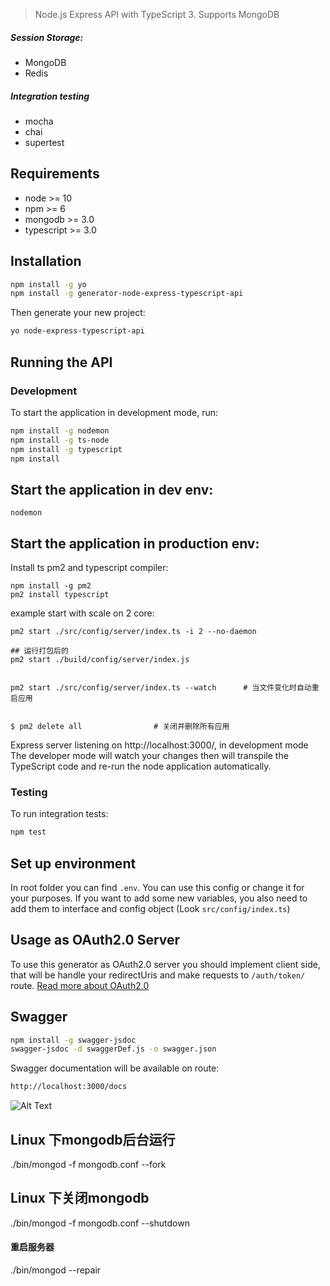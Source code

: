 > Node.js Express API with TypeScript 3. Supports MongoDB
##### Session Storage:
- MongoDB
- Redis
##### Integration testing
- mocha
- chai
- supertest

## Requirements

- node >= 10
- npm >= 6
- mongodb >= 3.0
- typescript >= 3.0

## Installation
```bash
npm install -g yo
npm install -g generator-node-express-typescript-api
```

Then generate your new project:
```bash
yo node-express-typescript-api
```

## Running the API
### Development
To start the application in development mode, run:

```bash
npm install -g nodemon
npm install -g ts-node
npm install -g typescript
npm install
```
## Start the application in dev env:
```
nodemon
```
## Start the application in production env:

Install ts pm2 and typescript compiler:
```
npm install -g pm2
pm2 install typescript
```

example start with scale on 2 core:
```
pm2 start ./src/config/server/index.ts -i 2 --no-daemon 

## 运行打包后的
pm2 start ./build/config/server/index.js


pm2 start ./src/config/server/index.ts --watch      # 当文件变化时自动重启应用


$ pm2 delete all                # 关闭并删除所有应用
```

Express server listening on http://localhost:3000/, in development mode
The developer mode will watch your changes then will transpile the TypeScript code and re-run the node application automatically.

### Testing
To run integration tests: 
```bash
npm test
```

## Set up environment
In root folder you can find `.env`. You can use this config or change it for your purposes.
If you want to add some new variables, you also need to add them to interface and config object (Look `src/config/index.ts`)

## Usage as OAuth2.0 Server
To use this generator as OAuth2.0 server you should implement client side, that will be handle your redirectUris and make requests to `/auth/token/` route. [Read more about OAuth2.0](https://alexbilbie.com/guide-to-oauth-2-grants/)

## Swagger
```bash
npm install -g swagger-jsdoc
swagger-jsdoc -d swaggerDef.js -o swagger.json
```
Swagger documentation will be available on route: 
```bash
http://localhost:3000/docs
```
![Alt Text](https://i.ibb.co/b6SdyQV/gif1.gif)

## Linux 下mongodb后台运行
./bin/mongod -f mongodb.conf --fork

## Linux 下关闭mongodb
./bin/mongod -f mongodb.conf --shutdown

#### 重启服务器
./bin/mongod  --repair